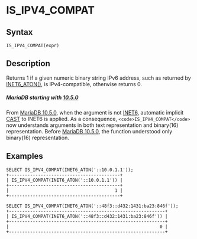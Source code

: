 
# IS_IPV4_COMPAT

## Syntax


```
IS_IPV4_COMPAT(expr)
```

## Description


Returns 1 if a given numeric binary string IPv6 address, such as returned by [INET6_ATON()](inet6_aton.md), is IPv4-compatible, otherwise returns 0.



##### MariaDB starting with [10.5.0](../../../../../../../release-notes/mariadb-community-server/release-notes-mariadb-10-5-series/mariadb-1050-release-notes.md)
From [MariaDB 10.5.0](../../../../../../../release-notes/mariadb-community-server/release-notes-mariadb-10-5-series/mariadb-1050-release-notes.md), when the argument is not [INET6](inet6_aton.md), automatic implicit [CAST](../../string-functions/cast.md) to INET6 is applied. As a consequence, `<code>IS_IPV4_COMPAT</code>` now understands arguments in both text representation and binary(16) representation. Before [MariaDB 10.5.0](../../../../../../../release-notes/mariadb-community-server/release-notes-mariadb-10-5-series/mariadb-1050-release-notes.md), the function understood only binary(16) representation.


## Examples


```
SELECT IS_IPV4_COMPAT(INET6_ATON('::10.0.1.1'));
+------------------------------------------+
| IS_IPV4_COMPAT(INET6_ATON('::10.0.1.1')) |
+------------------------------------------+
|                                        1 |
+------------------------------------------+

SELECT IS_IPV4_COMPAT(INET6_ATON('::48f3::d432:1431:ba23:846f'));
+-----------------------------------------------------------+
| IS_IPV4_COMPAT(INET6_ATON('::48f3::d432:1431:ba23:846f')) |
+-----------------------------------------------------------+
|                                                         0 |
+-----------------------------------------------------------+
```
